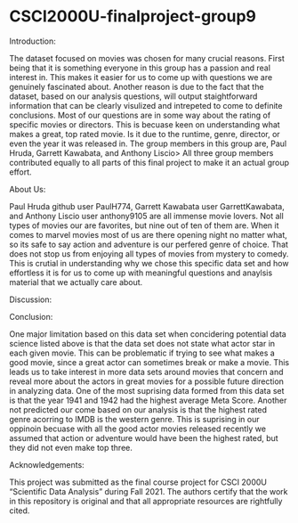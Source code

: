 # CSCI2000U-finalproject-group9


Introduction:

The dataset focused on movies was chosen for many crucial reasons. First being that it is something everyone in this group has a passion and real interest in. This makes it easier for us to come up with questions we are genuinely fascinated about. Another reason is due to the fact that the dataset, based on our analysis questions, will output staightforward information that can be clearly visulized and intrepeted to come to definite conclusions. Most of our questions are in some way about the rating of specific movies or directors. This is becuase keen on understanding what makes a great, top rated movie. Is it due to the runtime, genre, director, or even the year it was released in. The group members in this group are, Paul Hruda, Garrett Kawabata, and Anthony Liscio> All three group members contributed equally to all parts of this final project to make it an actual group effort. 

About Us: 

Paul Hruda github user PaulH774, Garrett Kawabata user GarrettKawabata, and Anthony Liscio user anthony9105 are all immense movie lovers. Not all types of movies our are favorites, but nine out of ten of them are. When it comes to marvel movies most of us are there opening night no matter what, so its safe to say action and adventure is our perfered genre of choice. That does not stop us from enjoying all types of movies from mystery to comedy. This is crutial in understanding why we chose this specific data set and how effortless it is for us to come up with meaningful questions and anaylsis material that we actually care about.   

Discussion:

Conclusion:

One major limitation based on this data set when concidering potential data science listed above is that the data set does not state what actor star in each given movie. This can be problematic if trying to see what makes a good movie, since a great actor can sometimes break or make a movie. This leads us to take interest in more data sets around movies that concern and reveal more about the actors in great movies for a possible future direction in analyzing data. One of the most suprising data formed from this data set is that the year 1941 and 1942 had the highest average Meta Score. Another not predicted our come based on our analysis is that the highest rated genre acorring to IMDB is the western genre. This is suprising in our oppinoin becuase with all the good actor movies released recently we assumed that action or adventure would have been the highest rated, but they did not even make top three.  

Acknowledgements:

This project was submitted as the final course project for CSCI 2000U “Scientific Data Analysis” during Fall 2021. The authors certify that the work in this repository is original and that all appropriate resources are rightfully cited.
